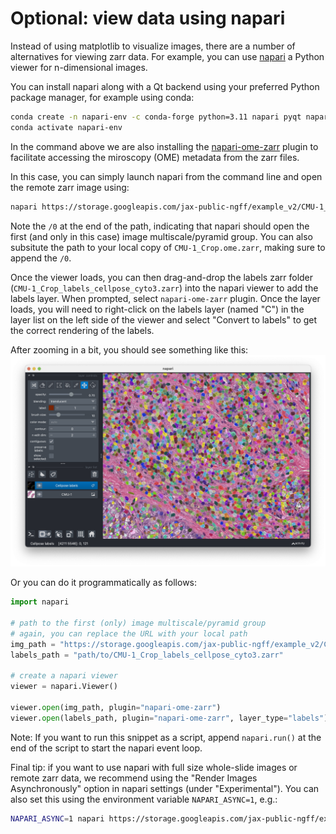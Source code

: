 # Optional: view data using napari

Instead of using matplotlib to visualize images, there are a number of alternatives for viewing zarr data.
For example, you can use [napari](https://napari.org/) a Python viewer for n-dimensional images.

You can install napari along with a Qt backend using your preferred Python package manager, for example using conda:
```bash
conda create -n napari-env -c conda-forge python=3.11 napari pyqt napari-ome-zarr
conda activate napari-env
```
In the command above we are also installing the [napari-ome-zarr](https://github.com/ome/napari-ome-zarr) plugin to facilitate accessing the miroscopy (OME) metadata from the zarr files.

In this case, you can simply launch napari from the command line and open the remote zarr image using:
```bash
napari https://storage.googleapis.com/jax-public-ngff/example_v2/CMU-1_Crop.ome.zarr/0
```
Note the `/0` at the end of the path, indicating that napari should open the first (and only in this case) image multiscale/pyramid group. You can also subsitute the path to your local copy of `CMU-1_Crop.ome.zarr`, making sure to append the `/0`.

Once the viewer loads, you can then drag-and-drop the labels zarr folder (`CMU-1_Crop_labels_cellpose_cyto3.zarr`) into the napari viewer to add the labels layer. When prompted, select `napari-ome-zarr` plugin. Once the layer loads, you will need to right-click on the labels layer (named "C") in the layer list on the left side of the viewer and select "Convert to labels" to get the correct rendering of the labels.

After zooming in a bit, you should see something like this:
![Screenshot of napari viewer with CMU-1 image and Cellpose labels loaded.](napari-screenshot.png)

Or you can do it programmatically as follows:
```python
import napari

# path to the first (only) image multiscale/pyramid group
# again, you can replace the URL with your local path
img_path = "https://storage.googleapis.com/jax-public-ngff/example_v2/CMU-1_Crop.ome.zarr/0"
labels_path = "path/to/CMU-1_Crop_labels_cellpose_cyto3.zarr"

# create a napari viewer
viewer = napari.Viewer()

viewer.open(img_path, plugin="napari-ome-zarr")
viewer.open(labels_path, plugin="napari-ome-zarr", layer_type="labels")
```
Note: If you want to run this snippet as a script, append `napari.run()` at the end of the script to start the napari event loop.

Final tip: if you want to use napari with full size whole-slide images or remote zarr data, we recommend using the "Render Images Asynchronously" option in napari settings (under "Experimental"). You can also set this using the environment variable `NAPARI_ASYNC=1`, e.g.:

```bash
NAPARI_ASYNC=1 napari https://storage.googleapis.com/jax-public-ngff/example_v2/CMU-1_Crop.ome.zarr/0
```
